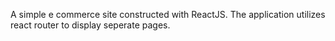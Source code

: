 A simple e commerce site constructed with ReactJS. The application utilizes react router to display seperate pages.
